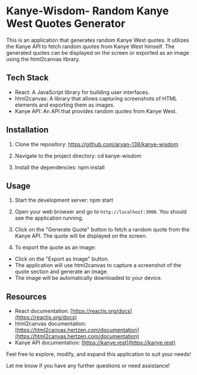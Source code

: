# Kanye-Wisdom- Random Kanye West Quotes Generator

This is an application that generates random Kanye West quotes. It utilizes the Kanye API to fetch random quotes from Kanye West himself. The generated quotes can be displayed on the screen or exported as an image using the html2canvas library.

## Tech Stack

- React: A JavaScript library for building user interfaces.
- html2canvas: A library that allows capturing screenshots of HTML elements and exporting them as images.
- Kanye API: An API that provides random quotes from Kanye West.

## Installation

1. Clone the repository:
https://github.com/aryan-139/kanye-wisdom


2. Navigate to the project directory:
cd kanye-wisdom


3. Install the dependencies:
npm install


## Usage

1. Start the development server:
npm start


2. Open your web browser and go to `http://localhost:3000`. You should see the application running.

3. Click on the "Generate Quote" button to fetch a random quote from the Kanye API. The quote will be displayed on the screen.

4. To export the quote as an image:
- Click on the "Export as Image" button.
- The application will use html2canvas to capture a screenshot of the quote section and generate an image.
- The image will be automatically downloaded to your device.

## Resources

- React documentation: [https://reactjs.org/docs](https://reactjs.org/docs)
- html2canvas documentation: [https://html2canvas.hertzen.com/documentation](https://html2canvas.hertzen.com/documentation)
- Kanye API documentation: [https://kanye.rest](https://kanye.rest)

Feel free to explore, modify, and expand this application to suit your needs!

Let me know if you have any further questions or need assistance!
